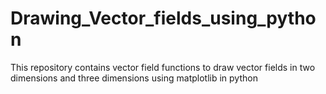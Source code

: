 # Drawing_Vector_fields_using_python
This repository contains vector field functions to draw vector fields in two dimensions and three dimensions using matplotlib in python
